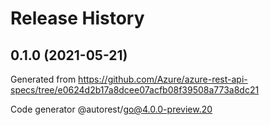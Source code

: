# Release History

## 0.1.0 (2021-05-21)

Generated from https://github.com/Azure/azure-rest-api-specs/tree/e0624d2b17a8dcee07acfb08f39508a773a8dc21

Code generator @autorest/go@4.0.0-preview.20
